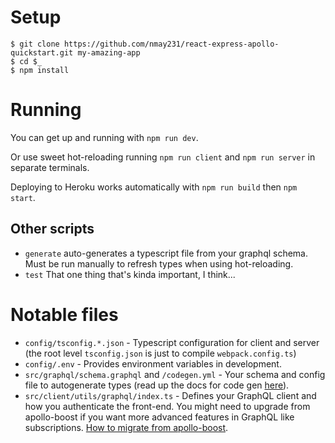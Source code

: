 <!-- @format -->

# Setup

```
$ git clone https://github.com/nmay231/react-express-apollo-quickstart.git my-amazing-app
$ cd $_
$ npm install
```

# Running

You can get up and running with `npm run dev`.

Or use sweet hot-reloading running `npm run client` and `npm run server` in separate terminals.

Deploying to Heroku works automatically with `npm run build` then `npm start`.

## Other scripts

-   `generate` auto-generates a typescript file from your graphql schema. Must be run manually to refresh types when using hot-reloading.
-   `test` That one thing that's kinda important, I think...

# Notable files

-   `config/tsconfig.*.json` - Typescript configuration for client and server (the root level `tsconfig.json` is just to compile `webpack.config.ts`)
-   `config/.env` - Provides environment variables in development.
-   `src/graphql/schema.graphql` and `/codegen.yml` - Your schema and config file to autogenerate types (read up the docs for code gen [here](https://graphql-code-generator.com/)).
-   `src/client/utils/graphql/index.ts` - Defines your GraphQL client and how you authenticate the front-end. You might need to upgrade from apollo-boost if you want more advanced features in GraphQL like subscriptions. [How to migrate from apollo-boost](https://www.apollographql.com/docs/react/migrating/boost-migration/).
